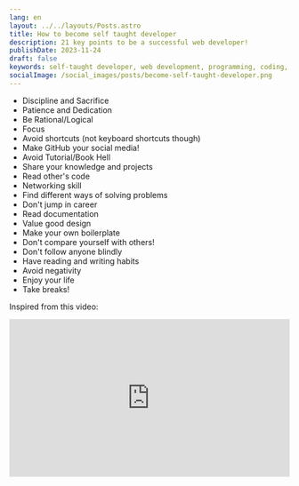 ```yaml
---
lang: en
layout: ../../layouts/Posts.astro
title: How to become self taught developer
description: 21 key points to be a successful web developer!
publishDate: 2023-11-24
draft: false
keywords: self-taught developer, web development, programming, coding, software engineering, learning to code, developer tips, coding journey, programming advice, self-learning, tech career, software development, coding skills, developer roadmap, tech tips, programming journey, coding advice, developer skills, learning programming, tech industry, software career
socialImage: /social_images/posts/become-self-taught-developer.png
---
```


- Discipline and Sacrifice
- Patience and Dedication
- Be Rational/Logical
- Focus
- Avoid shortcuts (not keyboard shortcuts though)
- Make GitHub your social media!
- Avoid Tutorial/Book Hell
- Share your knowledge and projects
- Read other's code
- Networking skill
- Find different ways of solving problems
- Don't jump in career
- Read documentation
- Value good design
- Make your own boilerplate
- Don't compare yourself with others!
- Don't follow anyone blindly
- Have reading and writing habits
- Avoid negativity
- Enjoy your life
- Take breaks!

Inspired from this video:

<iframe src="https://www.youtube.com/embed/XhaBrrOEahU?si=qM9kWtOtwik4quSy" title="YouTube video player" frameborder="0" allow="accelerometer; autoplay; clipboard-write; encrypted-media; gyroscope; picture-in-picture; web-share" allowfullscreen style="width: 100%;aspect-ratio: 16/9;""></iframe>
